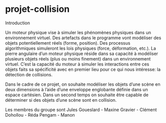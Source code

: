 # projet-collision

Introduction

Un moteur physique vise à simuler les phénomènes
physiques dans un environnement virtuel. Des
artefacts dans le programme vont modéliser des
objets potentiellement réels (forme, position). Des
processus algorithmiques simuleront les lois
physiques (force, déformation, etc.). La pierre
angulaire d’un moteur physique réside dans sa
capacité à modéliser plusieurs objets réels (plus ou
moins finement) dans un environnement virtuel. C’est
la capacité du moteur à simuler les interactions entre
ces objets faits sa spécificité avec en premier lieu
pour ce qui nous intéresse: la détection de collisions.

Dans le cadre de ce projet, on souhaite modéliser les
objets d’une scène en deux dimensions à l’aide d’une
enveloppe englobante définie dans un espace
cartésien. Dans un second temps on souhaite être
capable de déterminer si des objets d’une scène sont
en collision.

Les membres du groupe sont Jules Goueslard - Maxine Gravier - Clément Dohollou - Réda Pengam - Manon
